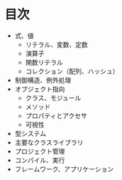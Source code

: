 目次
======

* 式、値
    * リテラル、変数、定数
    * 演算子
    * 関数リテラル
    * コレクション（配列、ハッシュ）
* 制御構造、例外処理
* オブジェクト指向
    * クラス、モジュール
    * メソッド
    * プロパティとアクセサ
    * 可視性
* 型システム
* 主要なクラスライブラリ
* プロジェクト管理
* コンパイル、実行
* フレームワーク、アプリケーション

